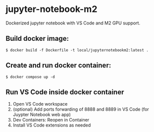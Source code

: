 # jupyter-notebook-m2
Dockerized jupyter notebook with VS Code and M2 GPU support.

Build docker image:
---

```
$ docker build -f Dockerfile -t local/jupyternotebookm2:latest .
```

Create and run docker container:
---

```
$ docker compose up -d
```

Run VS Code inside docker container
---

1. Open VS Code workspace
2. (optional) Add ports forwarding of 8888 and 8889 in VS Code (for Juypter Notebook web app)
3. Dev Containers: Reopen in Container
4. Install VS Code extensions as needed